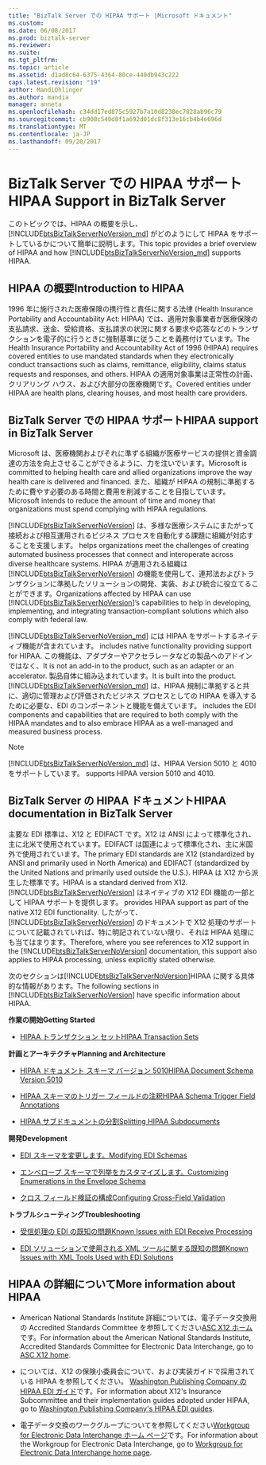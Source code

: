 ```yaml
---
title: "BizTalk Server での HIPAA サポート |Microsoft ドキュメント"
ms.custom: 
ms.date: 06/08/2017
ms.prod: biztalk-server
ms.reviewer: 
ms.suite: 
ms.tgt_pltfrm: 
ms.topic: article
ms.assetid: d1ad8c64-6375-4364-80ce-440db943c222
caps.latest.revision: "19"
author: MandiOhlinger
ms.author: mandia
manager: anneta
ms.openlocfilehash: c34dd17ed875c5927b7a10d8238ec7828ab96c79
ms.sourcegitcommit: cb908c540d8f1a692d01dc8f313e16cb4b4e696d
ms.translationtype: MT
ms.contentlocale: ja-JP
ms.lasthandoff: 09/20/2017
---
```

# <a name="hipaa-support-in-biztalk-server"></a><span data-ttu-id="ecf8d-102">BizTalk Server での HIPAA サポート</span><span class="sxs-lookup"><span data-stu-id="ecf8d-102">HIPAA Support in BizTalk Server</span></span>
<span data-ttu-id="ecf8d-103">このトピックでは、HIPAA の概要を示し、[!INCLUDE[btsBizTalkServerNoVersion_md](../includes/btsbiztalkservernoversion-md.md)] がどのようにして HIPAA をサポートしているかについて簡単に説明します。</span><span class="sxs-lookup"><span data-stu-id="ecf8d-103">This topic provides a brief overview of HIPAA and how [!INCLUDE[btsBizTalkServerNoVersion_md](../includes/btsbiztalkservernoversion-md.md)] supports HIPAA.</span></span>  
  
## <a name="introduction-to-hipaa"></a><span data-ttu-id="ecf8d-104">HIPAA の概要</span><span class="sxs-lookup"><span data-stu-id="ecf8d-104">Introduction to HIPAA</span></span>  
 <span data-ttu-id="ecf8d-105">1996 年に施行された医療保険の携行性と責任に関する法律 (Health Insurance Portability and Accountability Act: HIPAA) では、適用対象事業者が医療保険の支払請求、送金、受給資格、支払請求の状況に関する要求や応答などのトランザクションを電子的に行うときに強制基準に従うことを義務付けています。</span><span class="sxs-lookup"><span data-stu-id="ecf8d-105">The Health Insurance Portability and Accountability Act of 1996 (HIPAA) requires covered entities to use mandated standards when they electronically conduct transactions such as claims, remittance, eligibility, claims status requests and responses, and others.</span></span> <span data-ttu-id="ecf8d-106">HIPAA の適用対象事業は正常性の計画、クリアリング ハウス、および大部分の医療機関です。</span><span class="sxs-lookup"><span data-stu-id="ecf8d-106">Covered entities under HIPAA are health plans, clearing houses, and most health care providers.</span></span>  
  
## <a name="hipaa-support-in-biztalk-server"></a><span data-ttu-id="ecf8d-107">BizTalk Server での HIPAA サポート</span><span class="sxs-lookup"><span data-stu-id="ecf8d-107">HIPAA support in BizTalk Server</span></span>  
 <span data-ttu-id="ecf8d-108">Microsoft は、医療機関およびそれに準ずる組織が医療サービスの提供と資金調達の方法を向上させることができるように、力を注いでいます。</span><span class="sxs-lookup"><span data-stu-id="ecf8d-108">Microsoft is committed to helping health care and allied organizations improve the way health care is delivered and financed.</span></span> <span data-ttu-id="ecf8d-109">また、組織が HIPAA の規制に準拠するために費やす必要のある時間と費用を削減することを目指しています。</span><span class="sxs-lookup"><span data-stu-id="ecf8d-109">Microsoft intends to reduce the amount of time and money that organizations must spend complying with HIPAA regulations.</span></span>  
  
 [!INCLUDE[btsBizTalkServerNoVersion](../includes/btsbiztalkservernoversion-md.md)]<span data-ttu-id="ecf8d-110"> は、多様な医療システムにまたがって接続および相互運用されるビジネス プロセスを自動化する課題に組織が対応することを支援します。</span><span class="sxs-lookup"><span data-stu-id="ecf8d-110"> helps organizations meet the challenges of creating automated business processes that connect and interoperate across diverse healthcare systems.</span></span> <span data-ttu-id="ecf8d-111">HIPAA が適用される組織は [!INCLUDE[btsBizTalkServerNoVersion](../includes/btsbiztalkservernoversion-md.md)] の機能を使用して、連邦法およびトランザクションに準拠したソリューションの開発、実装、および統合に役立てることができます。</span><span class="sxs-lookup"><span data-stu-id="ecf8d-111">Organizations affected by HIPAA can use [!INCLUDE[btsBizTalkServerNoVersion](../includes/btsbiztalkservernoversion-md.md)]’s capabilities to help in developing, implementing, and integrating transaction-compliant solutions which also comply with federal law.</span></span>  
  
[!INCLUDE[btsBizTalkServerNoVersion_md](../includes/btsbiztalkservernoversion-md.md)]<span data-ttu-id="ecf8d-112"> には HIPAA をサポートするネイティブ機能が含まれています。</span><span class="sxs-lookup"><span data-stu-id="ecf8d-112"> includes native functionality providing support for HIPAA.</span></span> <span data-ttu-id="ecf8d-113">この機能は、アダプターやアクセラレータなどの製品へのアドインではなく、</span><span class="sxs-lookup"><span data-stu-id="ecf8d-113">It is not an add-in to the product, such as an adapter or an accelerator.</span></span> <span data-ttu-id="ecf8d-114">製品自体に組み込まれています。</span><span class="sxs-lookup"><span data-stu-id="ecf8d-114">It is built into the product.</span></span> [!INCLUDE[btsBizTalkServerNoVersion_md](../includes/btsbiztalkservernoversion-md.md)]<span data-ttu-id="ecf8d-115"> は、HIPAA 規制に準拠すると共に、適切に管理および評価されたビジネス プロセスとしての HIPAA を導入するために必要な、EDI のコンポーネントと機能を備えています。</span><span class="sxs-lookup"><span data-stu-id="ecf8d-115"> includes the EDI components and capabilities that are required to both comply with the HIPAA mandates and to also embrace HIPAA as a well-managed and measured business process.</span></span>  
  
> [!NOTE]
>  [!INCLUDE[btsBizTalkServerNoVersion_md](../includes/btsbiztalkservernoversion-md.md)]<span data-ttu-id="ecf8d-116"> は、HIPAA Version 5010 と 4010 をサポートしています。</span><span class="sxs-lookup"><span data-stu-id="ecf8d-116"> supports HIPAA version 5010 and 4010.</span></span>  
  
## <a name="hipaa-documentation-in-biztalk-server"></a><span data-ttu-id="ecf8d-117">BizTalk Server の HIPAA ドキュメント</span><span class="sxs-lookup"><span data-stu-id="ecf8d-117">HIPAA documentation in BizTalk Server</span></span>  
 <span data-ttu-id="ecf8d-118">主要な EDI 標準は、X12 と EDIFACT です。X12 は ANSI によって標準化され、主に北米で使用されています。EDIFACT は国連によって標準化され、主に米国外で使用されています。</span><span class="sxs-lookup"><span data-stu-id="ecf8d-118">The primary EDI standards are X12 (standardized by ANSI and primarily used in North America) and EDIFACT (standardized by the United Nations and primarily used outside the U.S.).</span></span> <span data-ttu-id="ecf8d-119">HIPAA は X12 から派生した標準です。</span><span class="sxs-lookup"><span data-stu-id="ecf8d-119">HIPAA is a standard derived from X12.</span></span> [!INCLUDE[btsBizTalkServerNoVersion](../includes/btsbiztalkservernoversion-md.md)]<span data-ttu-id="ecf8d-120"> はネイティブの X12 EDI 機能の一部として HIPAA サポートを提供します。</span><span class="sxs-lookup"><span data-stu-id="ecf8d-120"> provides HIPAA support as part of the native X12 EDI functionality.</span></span> <span data-ttu-id="ecf8d-121">したがって、[!INCLUDE[btsBizTalkServerNoVersion](../includes/btsbiztalkservernoversion-md.md)] のドキュメントで X12 処理のサポートについて記載されていれば、特に明記されていない限り、それは HIPAA 処理にも当てはまります。</span><span class="sxs-lookup"><span data-stu-id="ecf8d-121">Therefore, where you see references to X12 support in the [!INCLUDE[btsBizTalkServerNoVersion](../includes/btsbiztalkservernoversion-md.md)] documentation, this support also applies to HIPAA processing, unless explicitly stated otherwise.</span></span>  
  
 <span data-ttu-id="ecf8d-122">次のセクションは[!INCLUDE[btsBizTalkServerNoVersion](../includes/btsbiztalkservernoversion-md.md)]HIPAA に関する具体的な情報があります。</span><span class="sxs-lookup"><span data-stu-id="ecf8d-122">The following sections in [!INCLUDE[btsBizTalkServerNoVersion](../includes/btsbiztalkservernoversion-md.md)] have specific information about HIPAA.</span></span>  
  
 <span data-ttu-id="ecf8d-123">**作業の開始**</span><span class="sxs-lookup"><span data-stu-id="ecf8d-123">**Getting Started**</span></span>  
  
-   [<span data-ttu-id="ecf8d-124">HIPAA トランザクション セット</span><span class="sxs-lookup"><span data-stu-id="ecf8d-124">HIPAA Transaction Sets</span></span>](../core/hipaa-transaction-sets.md)  
  
 <span data-ttu-id="ecf8d-125">**計画とアーキテクチャ**</span><span class="sxs-lookup"><span data-stu-id="ecf8d-125">**Planning and Architecture**</span></span>  
  
-   [<span data-ttu-id="ecf8d-126">HIPAA ドキュメント スキーマ バージョン 5010</span><span class="sxs-lookup"><span data-stu-id="ecf8d-126">HIPAA Document Schema Version 5010</span></span>](../core/hipaa-document-schema-version-5010.md)  
  
-   [<span data-ttu-id="ecf8d-127">HIPAA スキーマのトリガー フィールドの注釈</span><span class="sxs-lookup"><span data-stu-id="ecf8d-127">HIPAA Schema Trigger Field Annotations</span></span>](../core/hipaa-schema-trigger-field-annotations.md)  
  
-   [<span data-ttu-id="ecf8d-128">HIPAA サブドキュメントの分割</span><span class="sxs-lookup"><span data-stu-id="ecf8d-128">Splitting HIPAA Subdocuments</span></span>](../core/splitting-hipaa-subdocuments.md)  
  
 <span data-ttu-id="ecf8d-129">**開発**</span><span class="sxs-lookup"><span data-stu-id="ecf8d-129">**Development**</span></span>  
  
-   [<span data-ttu-id="ecf8d-130">EDI スキーマを変更します。</span><span class="sxs-lookup"><span data-stu-id="ecf8d-130">Modifying EDI Schemas</span></span>](../core/modifying-edi-schemas.md) 

- [<span data-ttu-id="ecf8d-131">エンベロープ スキーマで列挙をカスタマイズします。</span><span class="sxs-lookup"><span data-stu-id="ecf8d-131">Customizing Enumerations in the Envelope Schema</span></span>](../core/customizing-enumerations-in-the-envelope-schema.md)

- [<span data-ttu-id="ecf8d-132">クロス フィールド検証の構成</span><span class="sxs-lookup"><span data-stu-id="ecf8d-132">Configuring Cross-Field Validation</span></span>](../core/configuring-cross-field-validation.md)

  
 <span data-ttu-id="ecf8d-133">**トラブルシューティング**</span><span class="sxs-lookup"><span data-stu-id="ecf8d-133">**Troubleshooting**</span></span>  
  
-   [<span data-ttu-id="ecf8d-134">受信処理の EDI の既知の問題</span><span class="sxs-lookup"><span data-stu-id="ecf8d-134">Known Issues with EDI Receive Processing</span></span>](../core/known-issues-with-edi-receive-processing.md)  
  
-   [<span data-ttu-id="ecf8d-135">EDI ソリューションで使用される XML ツールに関する既知の問題</span><span class="sxs-lookup"><span data-stu-id="ecf8d-135">Known Issues with XML Tools Used with EDI Solutions</span></span>](../core/known-issues-with-xml-tools-used-with-edi-solutions.md)  
  
## <a name="more-information-about-hipaa"></a><span data-ttu-id="ecf8d-136">HIPAA の詳細について</span><span class="sxs-lookup"><span data-stu-id="ecf8d-136">More information about HIPAA</span></span>  
  
-   <span data-ttu-id="ecf8d-137">American National Standards Institute 詳細については、電子データ交換用の Accredited Standards Committee を参照してください[ASC X12 ホーム](http://www.x12.org/)です。</span><span class="sxs-lookup"><span data-stu-id="ecf8d-137">For information about the American National Standards Institute, Accredited Standards Committee for Electronic Data Interchange, go to [ASC X12 home](http://www.x12.org/).</span></span>  
  
-   <span data-ttu-id="ecf8d-138">については、X12 の保険小委員会について、および実装ガイドで採用されている HIPAA を参照してください。 [Washington Publishing Company の HIPAA EDI ガイド](http://www.wpc-edi.com/)です。</span><span class="sxs-lookup"><span data-stu-id="ecf8d-138">For information about X12's Insurance Subcommittee and their implementation guides adopted under HIPAA, go to [Washington Publishing Company's HIPAA EDI guides](http://www.wpc-edi.com/).</span></span>
  
-   <span data-ttu-id="ecf8d-139">電子データ交換のワークグループについてを参照してください[Workgroup for Electronic Data Interchange ホーム ページ](http://www.wedi.org/)です。</span><span class="sxs-lookup"><span data-stu-id="ecf8d-139">For information about the Workgroup for Electronic Data Interchange, go to [Workgroup for Electronic Data Interchange home page](http://www.wedi.org/).</span></span>